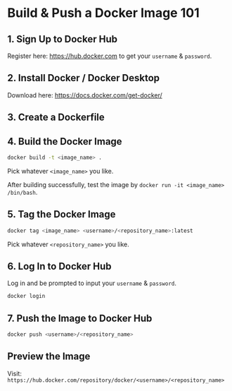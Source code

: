 # Build & Push a Docker Image 101

## 1. Sign Up to Docker Hub

Register here: https://hub.docker.com to get your `username` & `password`.

## 2. Install Docker / Docker Desktop

Download here: https://docs.docker.com/get-docker/

## 3. Create a Dockerfile

## 4. Build the Docker Image

```sh
docker build -t <image_name> .
```

Pick whatever `<image_name>` you like.

After building successfully, test the image by `docker run -it <image_name> /bin/bash`.

## 5. Tag the Docker Image

```sh
docker tag <image_name> <username>/<repository_name>:latest
```

Pick whatever `<repository_name>` you like.

## 6. Log In to Docker Hub

Log in and be prompted to input your `username` & `password`.

```sh
docker login
```

## 7. Push the Image to Docker Hub

```sh
docker push <username>/<repository_name>
```

## Preview the Image

Visit: `https://hub.docker.com/repository/docker/<username>/<repository_name>`
